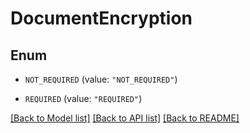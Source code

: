 # DocumentEncryption

## Enum


* `NOT_REQUIRED` (value: `"NOT_REQUIRED"`)

* `REQUIRED` (value: `"REQUIRED"`)


[[Back to Model list]](../README.md#documentation-for-models) [[Back to API list]](../README.md#documentation-for-api-endpoints) [[Back to README]](../README.md)


